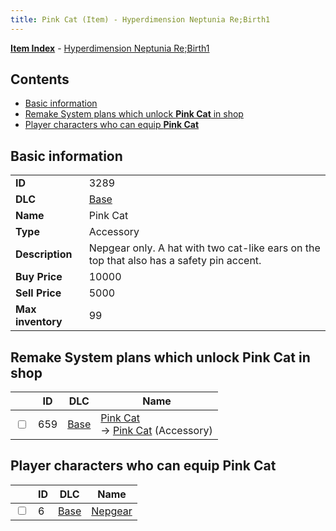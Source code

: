 ```yaml
---
title: Pink Cat (Item) - Hyperdimension Neptunia Re;Birth1
---
```


[**Item Index**](/neptunia/rb1/item/index.html) - [Hyperdimension Neptunia Re;Birth1](/neptunia/rb1)

## Contents

- [Basic information](#basic-information)
- [Remake System plans which unlock **Pink Cat** in shop](#remake-system-plans-which-unlock-pink-cat-in-shop)
- [Player characters who can equip **Pink Cat**](#player-characters-who-can-equip-pink-cat)

## Basic information

|   |   |
| -- | -- |
| **ID** | 3289 |
| **DLC** | [Base](/neptunia/rb1/dlc/1-base.html) |
| **Name** | Pink Cat |
| **Type** | Accessory |
| **Description** | Nepgear only. A hat with two cat-like ears on the top that also has a safety pin accent. |
| **Buy Price** | 10000 |
| **Sell Price** | 5000 |
| **Max inventory** | 99 |


## Remake System plans which unlock **Pink Cat** in shop

|    | ID | DLC | Name |
| -- | -- | --- | ---- |
| <input type="checkbox" id="rb1-remake-1-659" class="trackbox" /> | 659 | [Base](/neptunia/rb1/dlc/1-base.html) | [Pink Cat](/neptunia/rb1/remake/1-659-pink-cat.html)<br /> → [Pink Cat](/neptunia/rb1/item/1-3289-pink-cat.html) (Accessory) |


## Player characters who can equip **Pink Cat**

|    | ID | DLC | Name |
| -- | -- | --- | ---- |
| <input type="checkbox" id="rb1-player-1-6" class="trackbox" /> | 6 | [Base](/neptunia/rb1/dlc/1-base.html) | [Nepgear](/neptunia/rb1/player/1-6-nepgear.html) |
